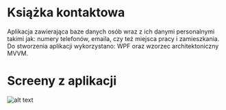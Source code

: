 # Książka kontaktowa
Aplikacja zawierająca baze danych osób wraz z ich danymi personalnymi takimi jak: numery telefonów, emaila, czy też miejsca pracy i zamieszkania.
Do stworzenia aplikacji wykorzystano: WPF oraz wzorzec architektoniczny MVVM.

# Screeny z aplikacji
![alt text](https://i.imgur.com/NcO88mM.png) 


